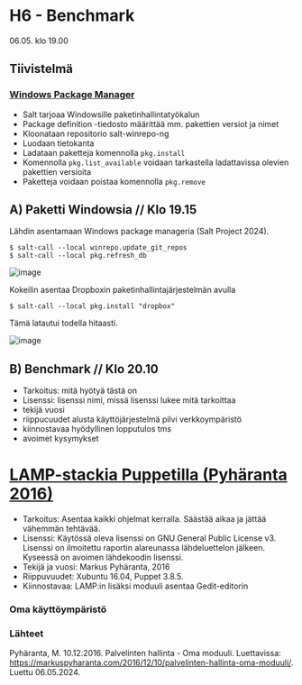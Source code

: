 # H6 - Benchmark

06.05. klo 19.00
## Tiivistelmä

### [Windows Package Manager](https://docs.saltproject.io/en/latest/topics/windows/windows-package-manager.html)

- Salt tarjoaa Windowsille paketinhallintatyökalun
- Package definition -tiedosto määrittää mm. pakettien versiot ja nimet
- Kloonataan repositorio salt-winrepo-ng
- Luodaan tietokanta
- Ladataan paketteja komennolla ```pkg.install```
- Komennolla ```pkg.list_available``` voidaan tarkastella ladattavissa olevien pakettien versioita
- Paketteja voidaan poistaa komennolla ```pkg.remove```

## A) Paketti Windowsia // Klo 19.15

Lähdin asentamaan Windows package manageria (Salt Project 2024). 

    $ salt-call --local winrepo.update_git_repos
    $ salt-call --local pkg.refresh_db


![image](https://github.com/bhd471/Palvelinten-hallinta/assets/148760837/feec729a-a3b9-46ac-9206-19932e8de75b)

Kokeilin asentaa Dropboxin paketinhallintajärjestelmän avulla

    $ salt-call --local pkg.install "dropbox"

Tämä latautui todella hitaasti. 

![image](https://github.com/bhd471/Palvelinten-hallinta/assets/148760837/7b066c15-34e6-4e97-9142-6a7cd034d33d)


## B) Benchmark // Klo 20.10

- Tarkoitus: mitä hyötyä tästä on
- Lisenssi: lisenssi nimi, missä lisenssi lukee mitä tarkoittaa
- tekijä vuosi
- riippucuudet alusta käyttöjärjestelmä pilvi verkkoympäristö
- kiinnostavaa hyödyllinen lopputulos tms
- avoimet kysymykset

# [LAMP-stackia Puppetilla (Pyhäranta 2016)](https://markuspyharanta.com/2016/12/10/palvelinten-hallinta-oma-moduuli/)

- Tarkoitus: Asentaa kaikki ohjelmat kerralla. Säästää aikaa ja jättää vähemmän tehtävää.
- Lisenssi: Käytössä oleva lisenssi on GNU General Public License v3. Lisenssi on ilmoitettu raportin alareunassa lähdeluettelon jälkeen. Kyseessä on avoimen lähdekoodin lisenssi.
- Tekijä ja vuosi: Markus Pyhäranta, 2016
- Riippuvuudet: Xubuntu 16.04, Puppet 3.8.5.
- Kiinnostavaa: LAMP:in lisäksi moduuli asentaa Gedit-editorin
  








### Oma käyttöympäristö

### Lähteet

Pyhäranta, M. 10.12.2016. Palvelinten hallinta - Oma moduuli. Luettavissa: https://markuspyharanta.com/2016/12/10/palvelinten-hallinta-oma-moduuli/. Luettu 06.05.2024.
